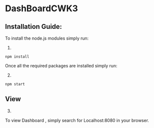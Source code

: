 # DashBoardCWK3

## Installation Guide:

To install the node.js modules simply run:

1)
```
npm install
```
Once all the required packages are installed simply run:

2)
```
npm start
```

## View
3)
To view Dashboard , simply search for Localhost:8080 in your browser.
